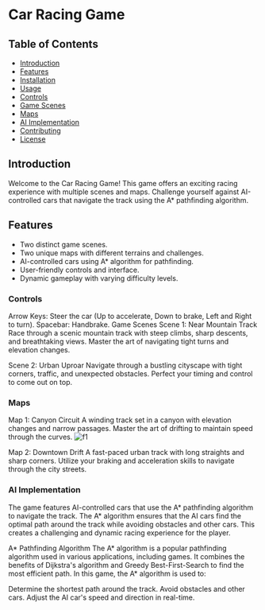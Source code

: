 # Car Racing Game

## Table of Contents
- [Introduction](#introduction)
- [Features](#features)
- [Installation](#installation)
- [Usage](#usage)
- [Controls](#controls)
- [Game Scenes](#game-scenes)
- [Maps](#maps)
- [AI Implementation](#ai-implementation)
- [Contributing](#contributing)
- [License](#license)

## Introduction
Welcome to the Car Racing Game! This game offers an exciting racing experience with multiple scenes and maps. Challenge yourself against AI-controlled cars that navigate the track using the A* pathfinding algorithm.

## Features
- Two distinct game scenes.
- Two unique maps with different terrains and challenges.
- AI-controlled cars using A* algorithm for pathfinding.
- User-friendly controls and interface.
- Dynamic gameplay with varying difficulty levels.


### Controls
Arrow Keys: Steer the car (Up to accelerate, Down to brake, Left and Right to turn).
Spacebar: Handbrake.
Game Scenes
Scene 1: Near Mountain Track
Race through a scenic mountain track with steep climbs, sharp descents, and breathtaking views. Master the art of navigating tight turns and elevation changes.

Scene 2: Urban Uproar
Navigate through a bustling cityscape with tight corners, traffic, and unexpected obstacles. Perfect your timing and control to come out on top.

### Maps
Map 1: Canyon Circuit
A winding track set in a canyon with elevation changes and narrow passages. Master the art of drifting to maintain speed through the curves.
![f1](https://github.com/Laurentiuq/race-simulation/assets/99676849/953d4c93-c02b-4403-a176-a864324c13c0)

Map 2: Downtown Drift
A fast-paced urban track with long straights and sharp corners. Utilize your braking and acceleration skills to navigate through the city streets.

### AI Implementation
The game features AI-controlled cars that use the A* pathfinding algorithm to navigate the track. The A* algorithm ensures that the AI cars find the optimal path around the track while avoiding obstacles and other cars. This creates a challenging and dynamic racing experience for the player.

A* Pathfinding Algorithm
The A* algorithm is a popular pathfinding algorithm used in various applications, including games. It combines the benefits of Dijkstra's algorithm and Greedy Best-First-Search to find the most efficient path. In this game, the A* algorithm is used to:

Determine the shortest path around the track.
Avoid obstacles and other cars.
Adjust the AI car's speed and direction in real-time.
